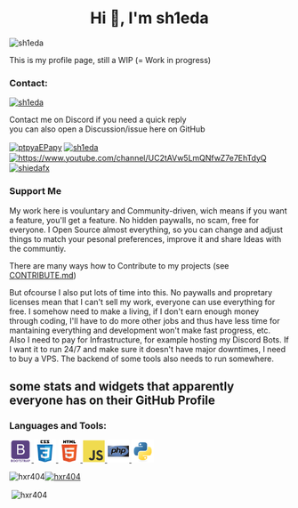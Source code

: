 <!--
**sh1eda/sh1eda** is a ✨ _special_ ✨ repository because its `README.md` (this file) appears on your GitHub profile.

Here are some ideas to get you started:

- 🔭 I’m currently working on ...
- 🌱 I’m currently learning ...
- 👯 I’m looking to collaborate on ...
- 🤔 I’m looking for help with ...
- 💬 Ask me about ...
- 📫 How to reach me: ...
- 😄 Pronouns: ...
- ⚡ Fun fact: ...
-->
<h1 align="center">Hi 👋, I'm sh1eda</h1>

<p align="left"> <img src="https://komarev.com/ghpvc/?username=sh1eda&label=Profile%20views&color=0e75b6&style=flat" alt="sh1eda" /> </p>

This is my profile page, still a WIP (= Work in progress)


### Contact:

<p align="left"> <a href="https://rubyhost.net" target="blank"><img src="https://images-ext-1.discordapp.net/external/1MykRk6RCGqC5QyRMdqYsjc1cNvzAAsmPxkwdQUvnU8/%3Fsize%3D128/https/cdn.discordapp.com/icons/840916068931469342/449e4e87592b14cf249849543094056e.webp?width=115&height=115" alt="sh1eda" /></a> </p>

Contact me on Discord if you need a quick reply<br>
you can also open a Discussion/issue here on GitHub<br>


<a href="https://rubyhost.net" target="blank"><img align="center" src="https://cdn.jsdelivr.net/npm/simple-icons@3.0.1/icons/discord.svg" alt="ptpyaEPapy" height="30" width="40" /></a>
<a href="https://github.com/sh1eda" target="blank"><img align="center" src="https://cdn.jsdelivr.net/npm/simple-icons@3.0.1/icons/github.svg" alt="sh1eda" height="30" width="40" /></a>
<a href="https://www.youtube.com/channel/UC2tAVw5LmQNfwZ7e7EhTdyQ" target="blank"><img align="center" src="https://cdn.jsdelivr.net/npm/simple-icons@3.0.1/icons/youtube.svg" alt="https://www.youtube.com/channel/UC2tAVw5LmQNfwZ7e7EhTdyQ" height="30" width="40" /></a>
<a href="https://www.instagram.com/shiedafx" target="blank"><img align="center" src="https://cdn.jsdelivr.net/npm/simple-icons@3.0.1/icons/instagram.svg" alt="shiedafx" height="30" width="40" /></a>


</p>


### Support Me
My work here is vouluntary and Community-driven, wich means if you want a feature, you'll get a feature. No hidden paywalls, no scam, free for everyone.
I Open Source almost everything, so you can change and adjust things to match your pesonal preferences, improve it and share Ideas with the communtiy.

There are  many ways how to Contribute to my projects (see [CONTRIBUTE.md](CONTRIBUTE.md))<br>

But ofcourse I also put lots of time into this. No paywalls and propretary licenses mean that I can't sell my work, everyone can use everything for free.
I somehow need to make a living, if I don't earn enough money through coding, I'll have to do more other jobs and thus have less time for mantaining everything and development won't make fast progress, etc.<br>
Also I need to pay for Infrastructure, for example hosting my Discord Bots. If I want it to run 24/7 and make sure it doesn't have major downtimes, I need to buy a VPS.
The backend of some tools also needs to run somewhere.


## some stats and widgets that apparently everyone has on their GitHub Profile

### Languages and Tools:
<p align="left"> <a href="https://getbootstrap.com" target="_blank"> <img src="https://raw.githubusercontent.com/devicons/devicon/master/icons/bootstrap/bootstrap-plain-wordmark.svg" alt="bootstrap" width="40" height="40"/> </a> <a href="https://www.w3schools.com/css/" target="_blank"> <img src="https://raw.githubusercontent.com/devicons/devicon/master/icons/css3/css3-original-wordmark.svg" alt="css3" width="40" height="40"/> </a> <a href="https://www.w3.org/html/" target="_blank"> <img src="https://raw.githubusercontent.com/devicons/devicon/master/icons/html5/html5-original-wordmark.svg" alt="html5" width="40" height="40"/> </a> <a href="https://developer.mozilla.org/en-US/docs/Web/JavaScript" target="_blank"> <img src="https://raw.githubusercontent.com/devicons/devicon/master/icons/javascript/javascript-original.svg" alt="javascript" width="40" height="40"/> </a> <a href="https://www.php.net" target="_blank"> <img src="https://raw.githubusercontent.com/devicons/devicon/master/icons/php/php-original.svg" alt="php" width="40" height="40"/> </a> <a href="https://www.python.org" target="_blank"> <img src="https://raw.githubusercontent.com/devicons/devicon/master/icons/python/python-original.svg" alt="python" width="40" height="40"/> </a> </p>


<a href="https://github.com/ryo-ma/github-profile-trophy"><img src="https://github-profile-trophy.vercel.app/?username=hxr404" alt="hxr404" /></a>
<img align="left" src="https://github-readme-stats.vercel.app/api/top-langs?username=hxr404&show_icons=true" alt="hxr404" />

<p>&nbsp;<img align="center" src="https://github-readme-stats.vercel.app/api?username=hxr404&show_icons=true&locale=en" alt="hxr404" /></p>

